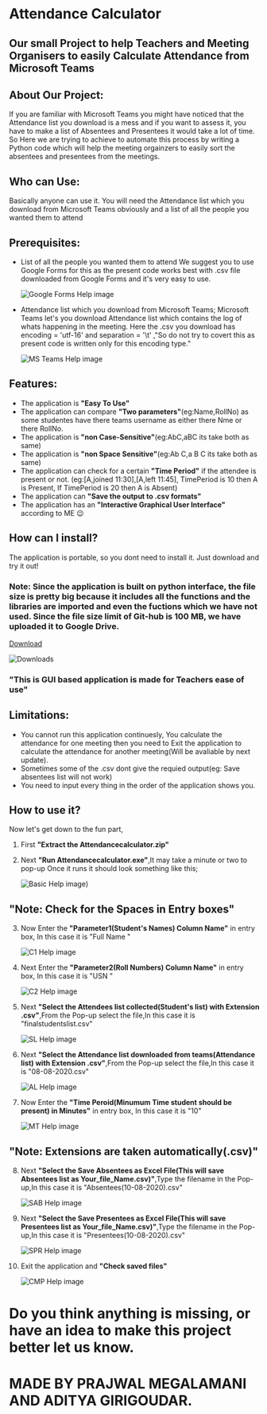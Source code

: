 # Attendance Calculator
## Our small Project to help Teachers and Meeting Organisers to easily Calculate Attendance from Microsoft Teams 

## About Our Project:
 If you are familiar with Microsoft Teams you might have noticed that the Attendance list you download is a mess and if you want to assess it, you have to make a list of Absentees and Presentees it would take a lot of time. So Here we are trying to achieve to automate this process by writing a Python code which will help the meeting orgainzers to easily sort the absentees and presentees from the meetings.


## Who can Use:
 Basically anyone can use it. You will need the Attendance list which you download from Microsoft Teams obviously and a list of all the people you wanted them to attend


## Prerequisites:
* List of all the people you wanted them to attend
  We suggest you to use Google Forms for this as the present code works best with .csv file downloaded from Google Forms and it's very easy to use.
  
  ![Google Forms Help image](https://icwy841l6zopsr5u4960yoyz-wpengine.netdna-ssl.com/wp-content/uploads/2019/11/options-google-form-responses-tab.jpg)
  
* Attendance list which you download from Microsoft Teams;
  Microsoft Teams let's you download Attendance list which contains the log of whats happening in the meeting.
  Here the .csv you download has encoding = 'utf-16' and separation = '\t' ,"So do not try to covert this as present code is written only for this encoding type."
   
   ![MS Teams Help image](https://docs.microsoft.com/en-us/microsoftteams/media/meetings-attendance-download.jpg)
   
 ## Features:
 * The application is **"Easy To Use"**
 * The application can compare **"Two parameters"**(eg:Name,RollNo) as some studentes have there teams username as either there Nme or there RollNo.
 * The application is **"non Case-Sensitive"**(eg:AbC,aBC its take both as same)
 * The application is **"non Space Sensitive"**(eg:Ab C,a B C its take both as same)
 * The application can check for a certain **"Time Period"** if the attendee is present or not.
 (eg:[A,joined 11:30],[A,left 11:45], 
 TimePeriod is 10 then A is Present, 
 If TimePeriod is 20 then A is Absent)
 * The application can **"Save the output to .csv formats"**
 * The application has an **"Interactive Graphical User Interface"** according to ME :wink:
 
 ## How can I install?
   The application is portable, so you dont need to install it. Just download and try it out!
   
### Note: Since the application is built on python interface, the file size is pretty big because it includes all the functions and the libraries are imported and even the fuctions which we have not used. Since the file size limit of Git-hub is 100 MB, we have uploaded it to Google Drive.

[Download](https://github.com/Prajwalmegalamani/Attendance-calculator/releases/tag/v1.0)

![Downloads](https://img.shields.io/github/downloads/Prajwalmegalamani/Attendance-Calculator-For-MSTEAMS/total?style=for-the-badge)

### **"This is GUI based application is made for Teachers ease of use"** 

## Limitations:
  * You cannot run this application continuesly, You calculate the attendance for one meeting then you need to Exit the application to calculate the attendance for another meeting(Will be avaliable by next update).
  * Sometimes some of the .csv dont give the requied output(eg: Save absentees list will not work)
  * You need to input every thing in the order of the application shows you.
   
## How to use it?
   Now let's get down to the fun part,
   1. First **"Extract the Attendancecalculator.zip"**
   2. Next **"Run Attendancecalculator.exe"**,It may take a minute or two to pop-up
      Once it runs it should look something like this;
      
      ![Basic Help image](https://user-images.githubusercontent.com/46928323/91612104-4f20b380-e99a-11ea-9f83-61e8499ecfc1.png))
      
   ## **"Note: Check for the Spaces in Entry boxes"**
   
   3. Now Enter the **"Parameter1(Student's Names) Column Name"** in entry box, In this case it is "Full Name "
      
      ![C1 Help image](https://user-images.githubusercontent.com/46928323/91612509-3369dd00-e99b-11ea-96fb-43807f79c712.png)
      
   4. Next Enter the **"Parameter2(Roll Numbers) Column Name"** in entry box, In this case it is "USN "
   
      ![C2 Help image](https://user-images.githubusercontent.com/46928323/91612751-b4c16f80-e99b-11ea-8a9c-cf3d858a5fae.png)
      
   5. Next **"Select the Attendees list collected(Student's list) with Extension .csv"**,From the Pop-up select the file,In this case it is "finalstudentslist.csv"
   
      ![SL Help image](https://user-images.githubusercontent.com/46928323/91613094-79737080-e99c-11ea-9d3c-c5f41e322b86.png)
      
   6. Next **"Select the Attendance list downloaded from teams(Attendance list) with Extension .csv"**,From the Pop-up select the file,In this case it is "08-08-2020.csv"
   
      ![AL Help image](https://user-images.githubusercontent.com/46928323/91613291-da02ad80-e99c-11ea-8c71-c912ba2f0b14.png)
      
   7. Now Enter the **"Time Peroid(Minumum Time student should be present) in Minutes"** in entry box, In this case it is "10"
     
      ![MT Help image](https://user-images.githubusercontent.com/46928323/91613340-f43c8b80-e99c-11ea-87ca-a2cefc8d787c.png)
      
   ## **"Note: Extensions are taken automatically(.csv)"**
   
   8. Next **"Select the Save Absentees as Excel File(This will save Absentees list as Your_file_Name.csv)"**,Type the filename in the Pop-up,In this case it is "Absentees(10-08-2020).csv"
   
      ![SAB Help image](https://user-images.githubusercontent.com/46928323/91614182-afb1ef80-e99e-11ea-91ff-321c1362b42d.png)
   
   9. Next **"Select the Save Presentees as Excel File(This will save Presentees list as Your_file_Name.csv)"**,Type the filename in the Pop-up,In this case it is "Presentees(10-08-2020).csv"
   
      ![SPR Help image](https://user-images.githubusercontent.com/46928323/91614268-d7a15300-e99e-11ea-93c5-39d7f8f006b5.png)
      
   10. Exit the application and **"Check saved files"**
    
       ![CMP Help image](https://user-images.githubusercontent.com/46928323/91615215-b6416680-e9a0-11ea-9ff1-027821cb2654.png)
       
   
   # Do you think anything is missing, or have an idea to make this project better let us know.
   
   # MADE BY PRAJWAL MEGALAMANI AND ADITYA GIRIGOUDAR.
   
   
   
   
  
   


